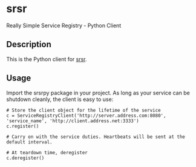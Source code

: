# srsr
Really Simple Service Registry - Python Client

## Description
This is the Python client for [srsr](https://github.com/ifIMust/srsr).

## Usage
Import the srsrpy package in your project.
As long as your service can be shutdown cleanly, the client is easy to use:
```
# Store the client object for the lifetime of the service
c = ServiceRegistryClient('http://server.address.com:8080', 'service_name', 'http://client.address.net:3333')
c.register()

# Carry on with the service duties. Heartbeats will be sent at the default interval.

# At teardown time, deregister
c.deregister()
```
